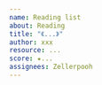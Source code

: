 ```yaml
---
name: Reading list 
about: Reading
title: "《...》"
author: xxx
resource: ...
score: ★...
assignees: Zellerpooh
---
```

